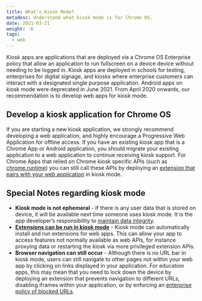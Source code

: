 ```yaml
---
title: What's Kiosk Mode?
metadesc: Understand what kiosk mode is for Chrome OS.
date: 2021-03-21
weight: -6
tags:
  - web
---
```


Kiosk apps are applications that are deployed via a Chrome OS Enterprise policy that allow an application to run fullscreen on a device device without needing to be logged in. Kiosk apps are deployed in schools for testing, enterprises for digital signage, and kiosks where enterprise customers can interact with a designated single purpose application. Android apps on kiosk mode were deprecated in June 2021. From April 2020 onwards, our recommendation is to develop web apps for kiosk mode.

## Develop a kiosk application for Chrome OS

If you are starting a new kiosk application, we strongly recommend developing a web application, and highly encourage a Progressive Web Application for offline access. If you have an existing kiosk app that is a Chrome App or Android application, you should migrate your existing application to a web application to continue receiving kiosk support. For Chrome Apps that relied on Chrome kiosk specific APIs (such as [chrome.runtime](https://developer.chrome.com/docs/extensions/reference/runtime/)) you can still call these APIs by deploying an [extension that pairs with your web application](/{{locale.code}}/education/connecting-an-extension-from-a-kiosk-pwa) in kiosk mode.

## Special Notes regarding kiosk mode

- **Kiosk mode is not ephemeral** - If there is any user data that is stored on device, it will be available next time someone uses kiosk mode. It is the app developer’s responsibility to [maintain data integrity](https://developer.chrome.com/docs/extensions/reference/browsingData/).
- **[Extensions can be run in kiosk mode](/{{locale.code}}/education/connecting-an-extension-from-a-kiosk-pwa)** - Kiosk mode can automatically install and run extensions for web apps. This can allow your app to access features not normally available as web APIs, for instance proxying data or restarting the kiosk via more privileged extension APIs.
- **Browser navigation can still occur** - Although there is no URL bar in kiosk mode, users can still navigate to other pages not within your web app by clicking on links displayed in your application. For education apps, this may mean that you need to lock down the device by deploying an extension that prevents navigation to different URLs, disabling iframes within your application, or by enforcing an [enterprise policy of blocked URLs](https://support.google.com/chrome/a/answer/1375678?hl=en#:~:text=alerting%20contact%20info-,URL%20blocking,-Kiosk%20virtual%20keyboard).
